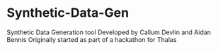 # Synthetic-Data-Gen
Synthetic Data Generation tool Developed by Callum Devlin and Aidan Bennis
Originally started as part of a hackathon for Thalas
